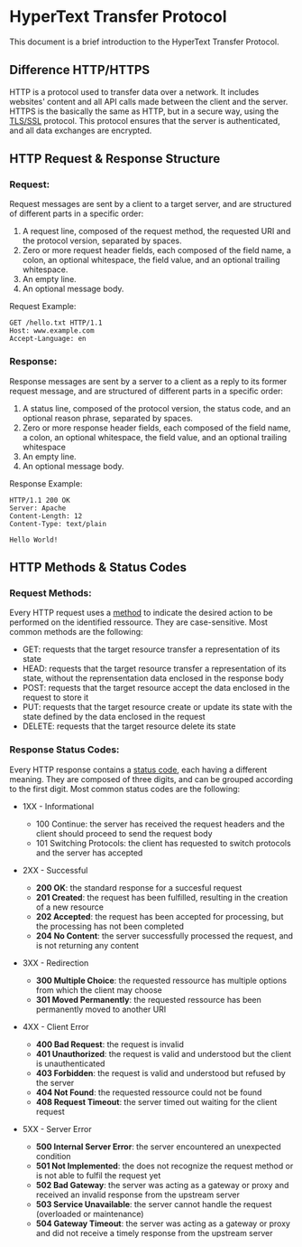 # HyperText Transfer Protocol

This document is a brief introduction to the HyperText Transfer Protocol.

## Difference HTTP/HTTPS

HTTP is a protocol used to transfer data over a network. It includes websites' content and all API calls made between the client and the server. HTTPS is the basically the same as HTTP, but in a secure way, using the [TLS/SSL](https://en.wikipedia.org/wiki/Transport_Layer_Security) protocol. This protocol ensures that the server is authenticated, and all data exchanges are encrypted.

## HTTP Request & Response Structure

### Request:

Request messages are sent by a client to a target server, and are structured of different parts in a specific order:

1. A request line, composed of the request method, the requested URI and the protocol version, separated by spaces.
2. Zero or more request header fields, each composed of the field name, a colon, an optional whitespace, the field value, and an optional trailing whitespace.
3. An empty line.
4. An optional message body.

Request Example:

```
GET /hello.txt HTTP/1.1
Host: www.example.com
Accept-Language: en
```

### Response:

Response messages are sent by a server to a client as a reply to its former request message, and are structured of different parts in a specific order:

1. A status line, composed of the protocol version, the status code, and an optional reason phrase, separated by spaces.
2. Zero or more response header fields, each composed of the field name, a colon, an optional whitespace, the field value, and an optional trailing whitespace
3. An empty line.
4. An optional message body.

Response Example:

```
HTTP/1.1 200 OK
Server: Apache
Content-Length: 12
Content-Type: text/plain

Hello World!
```

## HTTP Methods & Status Codes

### Request Methods:

Every HTTP request uses a [method](https://en.wikipedia.org/wiki/HTTP#Request_methods) to indicate the desired action to be performed on the identified ressource. They are case-sensitive. Most common methods are the following:

- GET: requests that the target resource transfer a representation of its state
- HEAD: requests that the target resource transfer a representation of its state, without the reprensentation data enclosed in the response body
- POST: requests that the target resource accept the data enclosed in the request to store it
- PUT: requests that the target resource create or update its state with the state defined by the data enclosed in the request
- DELETE: requests that the target resource delete its state

### Response Status Codes:

Every HTTP response contains a [status code](https://en.wikipedia.org/wiki/List_of_HTTP_status_codes), each having a different meaning. They are composed of three digits, and can be grouped according to the first digit. Most common status codes are the following:

- 1XX - Informational

	- 100 Continue: the server has received the request headers and the client should proceed to send the request body
	- 101 Switching Protocols: the client has requested to switch protocols and the server has accepted

- 2XX - Successful

	- **200 OK**: the standard response for a succesful request
	- **201 Created**: the request has been fulfilled, resulting in the creation of a new resource
	- **202 Accepted**: the request has been accepted for processing, but the processing has not been completed
	- **204 No Content**: the server successfully processed the request, and is not returning any content

- 3XX - Redirection

	- **300 Multiple Choice**: the requested ressource has multiple options from which the client may choose
	- **301 Moved Permanently**: the requested ressource has been permanently moved to another URI

- 4XX - Client Error

	- **400 Bad Request**: the request is invalid
	- **401 Unauthorized**: the request is valid and understood but the client is unauthenticated
	- **403 Forbidden**: the request is valid and understood but refused by the server
	- **404 Not Found**: the requested ressource could not be found
	- **408 Request Timeout**: the server timed out waiting for the client request

- 5XX - Server Error

	- **500 Internal Server Error**: the server encountered an unexpected condition
	- **501 Not Implemented**: the does not recognize the request method or is not able to fulfil the request yet
	- **502 Bad Gateway**: the server was acting as a gateway or proxy and received an invalid response from the upstream server
	- **503 Service Unavailable**: the server cannot handle the request (overloaded or maintenance)
	- **504 Gateway Timeout**: the server was acting as a gateway or proxy and did not receive a timely response from the upstream server
